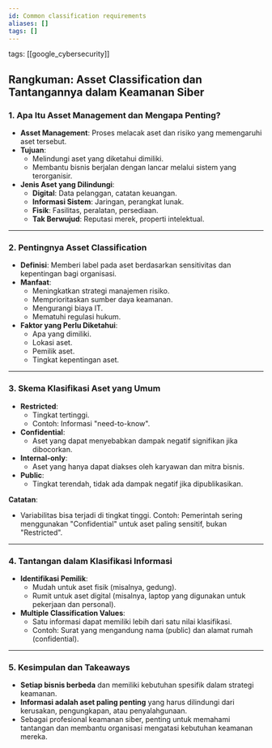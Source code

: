 ```yaml
---
id: Common classification requirements
aliases: []
tags: []
---
```


tags: [[google_cybersecurity]]

## **Rangkuman: Asset Classification dan Tantangannya dalam Keamanan Siber**

### **1. Apa Itu Asset Management dan Mengapa Penting?**

- **Asset Management**: Proses melacak aset dan risiko yang memengaruhi aset tersebut.
- **Tujuan**:
  - Melindungi aset yang diketahui dimiliki.
  - Membantu bisnis berjalan dengan lancar melalui sistem yang terorganisir.
- **Jenis Aset yang Dilindungi**:
  - **Digital**: Data pelanggan, catatan keuangan.
  - **Informasi Sistem**: Jaringan, perangkat lunak.
  - **Fisik**: Fasilitas, peralatan, persediaan.
  - **Tak Berwujud**: Reputasi merek, properti intelektual.

---

### **2. Pentingnya Asset Classification**

- **Definisi**: Memberi label pada aset berdasarkan sensitivitas dan kepentingan bagi organisasi.
- **Manfaat**:
  - Meningkatkan strategi manajemen risiko.
  - Memprioritaskan sumber daya keamanan.
  - Mengurangi biaya IT.
  - Mematuhi regulasi hukum.
- **Faktor yang Perlu Diketahui**:
  - Apa yang dimiliki.
  - Lokasi aset.
  - Pemilik aset.
  - Tingkat kepentingan aset.

---

### **3. Skema Klasifikasi Aset yang Umum**

- **Restricted**:
  - Tingkat tertinggi.
  - Contoh: Informasi "need-to-know".
- **Confidential**:
  - Aset yang dapat menyebabkan dampak negatif signifikan jika dibocorkan.
- **Internal-only**:
  - Aset yang hanya dapat diakses oleh karyawan dan mitra bisnis.
- **Public**:
  - Tingkat terendah, tidak ada dampak negatif jika dipublikasikan.

**Catatan**:

- Variabilitas bisa terjadi di tingkat tinggi. Contoh: Pemerintah sering menggunakan "Confidential" untuk aset paling sensitif, bukan "Restricted".

---

### **4. Tantangan dalam Klasifikasi Informasi**

- **Identifikasi Pemilik**:
  - Mudah untuk aset fisik (misalnya, gedung).
  - Rumit untuk aset digital (misalnya, laptop yang digunakan untuk pekerjaan dan personal).
- **Multiple Classification Values**:
  - Satu informasi dapat memiliki lebih dari satu nilai klasifikasi.
  - Contoh: Surat yang mengandung nama (public) dan alamat rumah (confidential).

---

### **5. Kesimpulan dan Takeaways**

- **Setiap bisnis berbeda** dan memiliki kebutuhan spesifik dalam strategi keamanan.
- **Informasi adalah aset paling penting** yang harus dilindungi dari kerusakan, pengungkapan, atau penyalahgunaan.
- Sebagai profesional keamanan siber, penting untuk memahami tantangan dan membantu organisasi mengatasi kebutuhan keamanan mereka.
